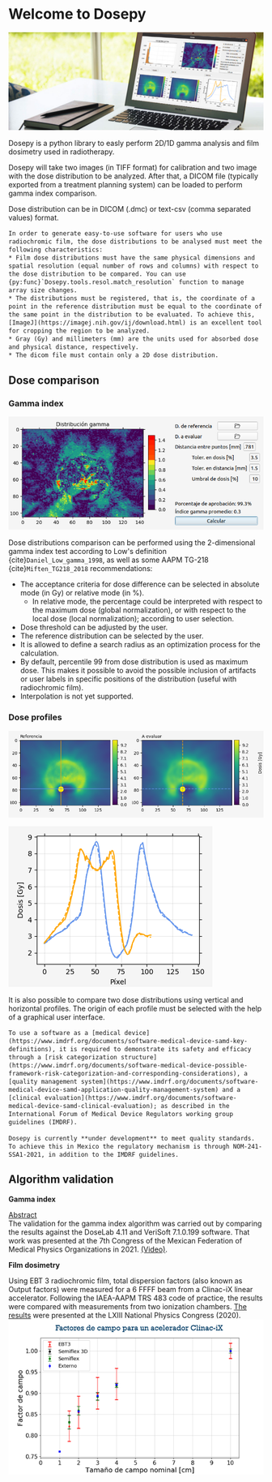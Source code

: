 # Welcome to Dosepy

![Portada_Dosepy](../assets/portada_DOSEPY.png)

Dosepy is a python library to easly perform 2D/1D gamma analysis and film dosimetry used in radiotherapy. 

Dosepy will take two images (in TIFF format) for calibration and two image with the dose distribution to be analyzed. After that, a DICOM file (typically exported from a treatment planning system) can be loaded to perform gamma index comparison.

Dose distribution can be in DICOM (.dmc) or text-csv (comma separated values) format.

```{note}
In order to generate easy-to-use software for users who use radiochromic film, the dose distributions to be analysed must meet the following characteristics:
* Film dose distributions must have the same physical dimensions and spatial resolution (equal number of rows and columns) with respect to the dose distribution to be compared. You can use {py:func}`Dosepy.tools.resol.match_resolution` function to manage array size changes.
* The distributions must be registered, that is, the coordinate of a point in the reference distribution must be equal to the coordinate of the same point in the distribution to be evaluated. To achieve this, [ImageJ](https://imagej.nih.gov/ij/download.html) is an excellent tool for cropping the region to be analyzed.
* Gray (Gy) and millimeters (mm) are the units used for absorbed dose and physical distance, respectively.
* The dicom file must contain only a 2D dose distribution.

```


## Dose comparison
### Gamma index

![Imagen_gamma](../assets/Image_gamma.png)

 Dose distributions comparison can be performed using the 2-dimensional gamma index test according to Low's definition {cite}`Daniel_Low_gamma_1998`, as well as some AAPM TG-218 {cite}`Miften_TG218_2018` recommendations:

* The acceptance criteria for dose difference can be selected in absolute mode (in Gy) or relative mode (in %).
  * In relative mode, the percentage could be interpreted with respect to the maximum dose (global normalization), or with respect to the local dose (local normalization); according to user selection.
* Dose threshold can be adjusted by the user.
* The reference distribution can be selected by the user.
* It is allowed to define a search radius as an optimization process for the calculation.
* By default, percentile 99 from dose distribution is used as maximum dose. This makes it possible to avoid the possible inclusion of artifacts or user labels in specific positions of the distribution (useful with radiochromic film).
* Interpolation is not yet supported.

### Dose profiles

![Imagen_perfil_1](../assets/Perfiles_1.png)

![Imagen_perfil_2](../assets/Perfiles_2.png)

It is also possible to compare two dose distributions using vertical and horizontal profiles. The origin of each profile must be selected with the help of a graphical user interface.

```{warning}
To use a software as a [medical device](https://www.imdrf.org/documents/software-medical-device-samd-key-definitions), it is required to demonstrate its safety and efficacy through a [risk categorization structure](https://www.imdrf.org/documents/software-medical-device-possible-framework-risk-categorization-and-corresponding-considerations), a [quality management system](https://www.imdrf.org/documents/software-medical-device-samd-application-quality-management-system) and a [clinical evaluation](https://www.imdrf.org/documents/software-medical-device-samd-clinical-evaluation); as described in the International Forum of Medical Device Regulators working group guidelines (IMDRF).

Dosepy is currently **under development** to meet quality standards. To achieve this in Mexico the regulatory mechanism is through NOM-241-SSA1-2021, in addition to the IMDRF guidelines.
```

## Algorithm validation

**Gamma index**

[Abstract](https://github.com/LuisOlivaresJ/Dosepy/blob/2bf579e6c33c347ef8f0cdd6f4ee7534798f0d13/docs/assets/validation.pdf)<br/>
The validation for the gamma index algorithm was carried out by comparing the results against the DoseLab 4.11 and VeriSoft 7.1.0.199 software. That work was presented at the 7th Congress of the Mexican Federation of Medical Physics Organizations in 2021. [(Video)](https://youtu.be/HM4qkYGzNFc).

**Film dosimetry**

Using EBT 3 radiochromic film, total dispersion factors (also known as Output factors) were measured for a 6 FFFF beam from a Clinac-iX linear accelerator. Following the IAEA-AAPM TRS 483 code of practice, the results were compared with measurements from two ionization chambers. [The results](https://smf.mx/programas/congreso-nacional-de-fisica/memorias-cnf/) were presented at the LXIII National Physics Congress (2020).
![Image_factores_campo](../assets/Factores_de_campo_6FFF.png)


```{tableofcontents}
```
